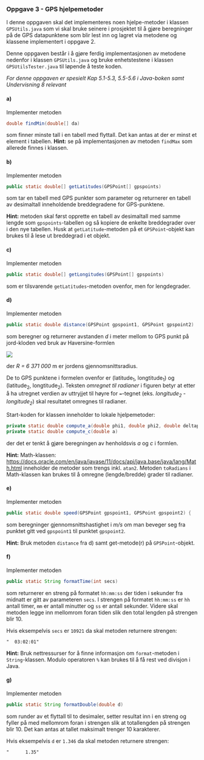 ### Oppgave 3 - GPS hjelpemetoder

I denne oppgaven skal det implementeres noen hjelpe-metoder i klassen `GPSUtils.java` som vi skal bruke seinere i prosjektet til å gjøre beregninger på de GPS datapunktene som blir lest inn og lagret via metodene og klassene implementert i oppgave 2.

Denne oppgaven består i å gjøre ferdig implementasjonen av metodene nedenfor i klassen `GPSUtils.java` og bruke enhetstestene i klassen `GPSUtilsTester.java` til løpende å teste koden.

*For denne oppgaven er spesielt Kap 5.1-5.3, 5.5-5.6 i Java-boken samt Undervisning 8 relevant*

#### a)

Implementer metoden

```java
double findMin(double[] da)
```

som finner minste tall i en tabell med flyttall. Det kan antas at der er minst et element i tabellen. **Hint:** se på implementasjonen av metoden `findMax` som allerede finnes i klassen.

#### b)

Implementer metoden

```java
public static double[] getLatitudes(GPSPoint[] gpspoints)
```

som tar en tabell med GPS punkter som parameter og returnerer en tabell av desimaltall inneholdende breddegradene for GPS-punktene.

**Hint:** metoden skal først opprette en tabell av desimaltall med samme lengde som `gpspoints`-tabellen og så kopiere de enkelte breddegrader over i den nye tabellen. Husk at `getLatitude`-metoden på et `GPSPoint`-objekt kan brukes til å lese ut breddegrad i et objekt.   

#### c)

Implementer metoden

```java
public static double[] getLongitudes(GPSPoint[] gpspoints)
```

som er tilsvarende `getLatitudes`-metoden ovenfor, men for lengdegrader.

#### d)

Implementer metoden

```java
public static double distance(GPSPoint gpspoint1, GPSPoint gpspoint2)
```

som beregner og returnerer avstanden *d* i meter mellom to GPS punkt på jord-kloden ved bruk av Haversine-formlen

![](assets/markdown-img-paste-20180909113408842.png)

der *R = 6 371 000* m er jordens gjennomsnittsradius.

De to GPS punktene i formelen ovenfor er (latitude<sub>1</sub>, longtitude<sub>1</sub>) og (latitude<sub>2</sub>, longtitude<sub>2</sub>). Teksten *omregnet til radianer* i figuren betyr at etter å ha utregnet verdien av uttryjjet til høyre for `=`-tegnet (eks. *longitude<sub>2</sub> - longitude<sub>2</sub>*) skal resultatet omregnes til radianer.

Start-koden for klassen inneholder to lokale hjelpemetoder:

```java
private static double compute_a(double phi1, double phi2, double deltaphi, double deltadelta)
private static double compute_c(double a)
```
der det er tenkt å gjøre beregningen av henholdsvis *a* og *c* i formlen.

**Hint:** Math-klassen: https://docs.oracle.com/en/java/javase/11/docs/api/java.base/java/lang/Math.html inneholder de metoder som trengs inkl. `atan2`. Metoden `toRadians` i Math-klassen kan brukes til å omregne (lengde/bredde) grader til radianer.

#### e)

Implementer metoden

```java
public static double speed(GPSPoint gpspoint1, GPSPoint gpspoint2) {
```

som beregninger gjennomsnittshastighet i *m/s* om man beveger seg fra punktet gitt ved `gpspoint1` til punktet `gpspoint2`.

**Hint:** Bruk metoden `distance` fra d) samt get-metode(r) på `GPSPoint`-objekt.

#### f)

Implementer metoden

```java
public static String formatTime(int secs)
```

som returnerer en streng på formatet `hh:mm:ss` der tiden i sekunder fra midnatt er gitt av parameteren `secs`. I strengen på formatet `hh:mm:ss`  er `hh` antall timer, `mm` er antall minutter og `ss` er antall sekunder. Videre skal metoden legge inn mellomrom foran tiden slik den total lengden på strengen blir 10. 

Hvis eksempelvis `secs` er `10921` da skal metoden returnere strengen:

```
"  03:02:01"
```

**Hint:** Bruk nettressurser for å finne informasjon om `format`-metoden i `String`-klassen. Modulo operatoren `%` kan brukes til å få rest ved divisjon i Java.

#### g)

Implementer metoden

```java
public static String formatDouble(double d)
```

som runder av et flyttall til to desimaler, setter resultat inn i en streng og fyller på med mellomrom foran i strengen slik at totallengden på strengen blir 10. Det kan antas at tallet maksimalt trenger 10 karakterer.

Hvis eksempelvis `d` er `1.346` da skal metoden returnere strengen:

```
"      1.35"
```